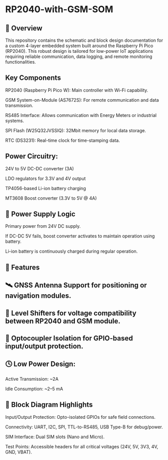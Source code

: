 # RP2040-with-GSM-SOM
## 📄 Overview
This repository contains the schematic and block design documentation for a custom 4-layer embedded system built around the Raspberry Pi Pico (RP2040). This robust design is tailored for low-power IoT applications requiring reliable communication, data logging, and remote monitoring functionalities.

## Key Components
RP2040 (Raspberry Pi Pico W): Main controller with Wi-Fi capability.

GSM System-on-Module (AS7672S): For remote communication and data transmission.

RS485 Interface: Allows communication with Energy Meters or industrial systems.

SPI Flash (W25Q32JVSSIQ): 32Mbit memory for local data storage.

RTC (DS3231): Real-time clock for time-stamping data.

## Power Circuitry:

24V to 5V DC-DC converter (3A)

LDO regulators for 3.3V and 4V output

TP4056-based Li-ion battery charging

MT3608 Boost converter (3.3V to 5V @ 4A)

## 🔌 Power Supply Logic
Primary power from 24V DC supply.

If DC-DC 5V fails, boost converter activates to maintain operation using battery.

Li-ion battery is continuously charged during regular operation.

## 🔧 Features
## 🛰️ GNSS Antenna Support for positioning or navigation modules.

## 🔄 Level Shifters for voltage compatibility between RP2040 and GSM module.

## 🔐 Optocoupler Isolation for GPIO-based input/output protection.

## 🕓 Low Power Design:

Active Transmission: ~2A

Idle Consumption: ~2–5 mA

## 📐 Block Diagram Highlights
Input/Output Protection: Opto-isolated GPIOs for safe field connections.

Connectivity: UART, I2C, SPI, TTL-to-RS485, USB Type-B for debug/power.

SIM Interface: Dual SIM slots (Nano and Micro).

Test Points: Accessible headers for all critical voltages (24V, 5V, 3V3, 4V, GND, VBAT).
